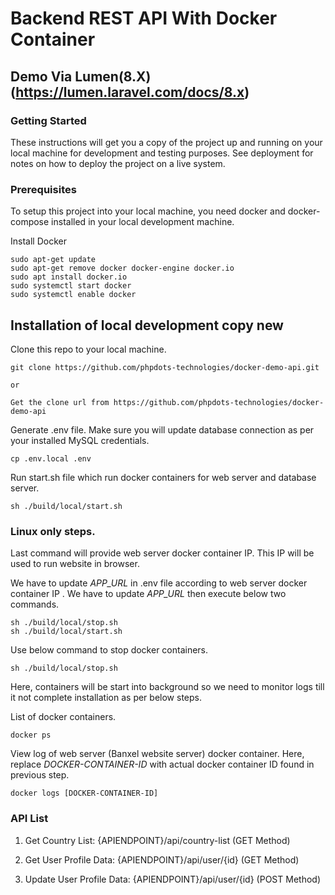 # Backend REST API With Docker Container


## Demo Via Lumen(8.X)(https://lumen.laravel.com/docs/8.x)

### Getting Started

These instructions will get you a copy of the project up and running on your local machine for development and testing purposes. See deployment for notes on how to deploy the project on a live system.

### Prerequisites

To setup this project into your local machine, you need docker and docker-compose installed in your local development machine.

Install Docker

```
sudo apt-get update
sudo apt-get remove docker docker-engine docker.io
sudo apt install docker.io
sudo systemctl start docker
sudo systemctl enable docker
```

## Installation of local development copy new

Clone this repo to your local machine. 


```
git clone https://github.com/phpdots-technologies/docker-demo-api.git

or

Get the clone url from https://github.com/phpdots-technologies/docker-demo-api
```

Generate .env file. Make sure you will update database connection as per your installed MySQL credentials.

```
cp .env.local .env
```

Run start.sh file which run docker containers for web server and database server.

```
sh ./build/local/start.sh
```

### Linux only steps.

Last command will provide web server docker container IP. This IP will be used to run website in browser.

We have to update *APP_URL* in .env file according to web server docker container IP . We have to update *APP_URL* then execute below two commands.
```
sh ./build/local/stop.sh
sh ./build/local/start.sh
```

Use below command to stop docker containers.

```
sh ./build/local/stop.sh
```

Here, containers will be start into background so we need to monitor logs till it not complete installation as per below steps.

List of docker containers.

```
docker ps
```

View log of web server (Banxel website server) docker container. Here, replace *DOCKER-CONTAINER-ID* with actual docker container ID found in previous step.

```
docker logs [DOCKER-CONTAINER-ID]
```

### API List
1) Get Country List: {APIENDPOINT}/api/country-list (GET Method)

2) Get User Profile Data: {APIENDPOINT}/api/user/{id} (GET Method)

3) Update User Profile Data: {APIENDPOINT}/api/user/{id} (POST Method)
